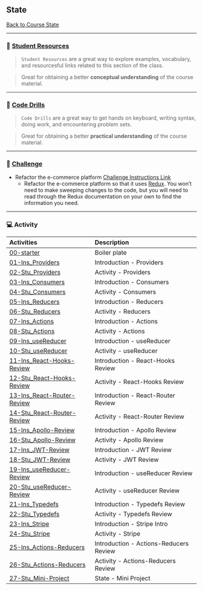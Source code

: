 ## State
[Back to Course State](../../README.md)

-----
### :book: **[Student Resources](student-resources/README.md)**

> `Student Resources` are a great way to explore examples, vocabulary, and resourcesful links related to this section of the class.

> Great for obtaining a better **conceptual understanding** of the course material. 

------
### :dart: **[Code Drills](code-drills/README.md)**

> `Code Drills` are a great way to get hands on keyboard, writing syntax, doing work, and encountering problem sets. 

> Great for obtaining a better **practical understanding** of the course material. 

-----
### :pencil: **[Challenge](challenge/README.md)**

- Refactor the e-commerce platform
[Challenge Instructions Link](challenge/README.md)
    * Refactor the e-commerce platform so that it uses [Redux](https://redux.js.org/). You won’t need to make sweeping changes to the code, but you will need to read through the Redux documentation on your own to find the information you need.

-----
### :computer: Activity

|  Activities |  Description |
|:--	|:--
|[00-starter](activities/00-starter)| Boiler plate |
|[01-Ins_Providers](activities/01-Ins_Providers)| Introduction - Providers |
|[02-Stu_Providers](activities/02-Stu_Providers)| Activity - Providers |
|[03-Ins_Consumers](activities/03-Ins_Consumers)| Introduction - Consumers |
|[04-Stu_Consumers](activities/04-Stu_Consumers)| Activity - Consumers |
|[05-Ins_Reducers](activities/05-Ins_Reducers)| Introduction - Reducers  |
|[06-Stu_Reducers](activities/06-Stu_Reducers)| Activity - Reducers |
|[07-Ins_Actions](activities/07-Ins_Actions)| Introduction - Actions  |
|[08-Stu_Actions](activities/08-Stu_Actions)| Activity - Actions |
|[09-Ins_useReducer](activities/09-Ins_useReducer)| Introduction - useReducer  |
|[10-Stu_useReducer](activities/10-Stu_useReducer)| Activity - useReducer |
|[11-Ins_React-Hooks-Review](activities/11-Ins_React-Hooks-Review)| Introduction - React-Hooks Review |
|[12-Stu_React-Hooks-Review](activities/12-Stu_React-Hooks-Review)| Activity - React-Hooks Review |
|[13-Ins_React-Router-Review](activities/13-Ins_React-Router-Review)| Introduction - React-Router Review |
|[14-Stu_React-Router-Review](activities/14-Stu_React-Router-Review)| Activity - React-Router Review |
|[15-Ins_Apollo-Review](activities/15-Ins_Apollo-Review)| Introduction - Apollo Review |
|[16-Stu_Apollo-Review](activities/16-Stu_Apollo-Review)| Activity - Apollo Review |
|[17-Ins_JWT-Review](activities/17-Ins_JWT-Review)| Introduction - JWT Review |
|[18-Stu_JWT-Review](activities/18-Stu_JWT-Review)| Activity - JWT Review |
|[19-Ins_useReducer-Review](activities/19-Ins_useReducer-Review)| Introduction - useReducer Review |
|[20-Stu_useReducer-Review](activities/20-Stu_useReducer-Review)| Activity - useReducer Review |
|[21-Ins_Typedefs](activities/21-Ins_Typedefs)| Introduction - Typedefs Review |
|[22-Stu_Typedefs](activities/22-Stu_Typedefs)| Activity - Typedefs Review |
|[23-Ins_Stripe](activities/23-Ins_Stripe)| Introduction - Stripe Intro |
|[24-Stu_Stripe](activities/24-Stu_Stripe)| Activity - Stripe |
|[25-Ins_Actions-Reducers](activities/25-Ins_Actions-Reducers)| Introduction - Actions-Reducers Review |
|[26-Stu_Actions-Reducers](activities/26-Stu_Actions-Reducers)| Activity - Actions-Reducers Review |
|[27-Stu_Mini-Project](activities/27-Stu_Mini-Project)| State - Mini Project |



